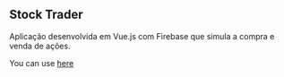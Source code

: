 ## Stock Trader

Aplicação desenvolvida em Vue.js com Firebase que simula a compra e venda de ações.

You can use [here](https://alanctnk.github.io/stock-trader-dist/)
